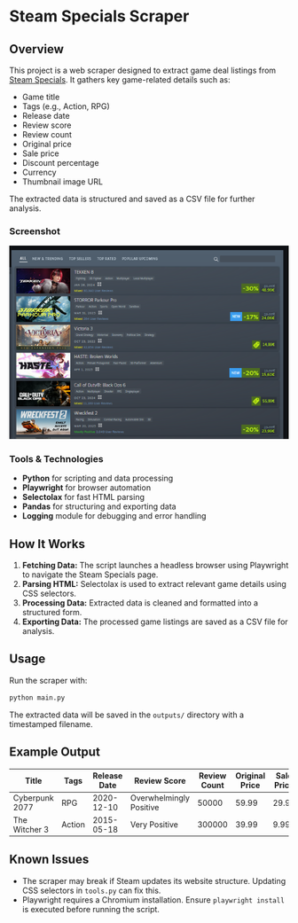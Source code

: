 # Steam Specials Scraper

## Overview

This project is a web scraper designed to extract game deal listings from [Steam Specials](https://store.steampowered.com/specials). It gathers key game-related details such as:

- Game title
- Tags (e.g., Action, RPG)
- Release date
- Review score
- Review count
- Original price
- Sale price
- Discount percentage
- Currency
- Thumbnail image URL

The extracted data is structured and saved as a CSV file for further analysis.

### Screenshot

![Steam specials](steam_specials.png)

### Tools & Technologies

- **Python** for scripting and data processing
- **Playwright** for browser automation
- **Selectolax** for fast HTML parsing
- **Pandas** for structuring and exporting data
- **Logging** module for debugging and error handling

## How It Works

1. **Fetching Data:** The script launches a headless browser using Playwright to navigate the Steam Specials page.
2. **Parsing HTML:** Selectolax is used to extract relevant game details using CSS selectors.
3. **Processing Data:** Extracted data is cleaned and formatted into a structured form.
4. **Exporting Data:** The processed game listings are saved as a CSV file for analysis.

## Usage

Run the scraper with:
```sh
python main.py
```

The extracted data will be saved in the `outputs/` directory with a timestamped filename.

## Example Output

| Title               | Tags     | Release Date | Review Score | Review Count | Original Price | Sale Price | Discount |
|---------------------|---------|--------------|--------------|--------------|---------------|------------|----------|
| Cyberpunk 2077     | RPG     | 2020-12-10   | Overwhelmingly Positive | 50000 | 59.99 | 29.99 | -50% |
| The Witcher 3      | Action  | 2015-05-18   | Very Positive | 300000 | 39.99 | 9.99  | -75% |



## Known Issues

- The scraper may break if Steam updates its website structure. Updating CSS selectors in `tools.py` can fix this.
- Playwright requires a Chromium installation. Ensure `playwright install` is executed before running the script.
